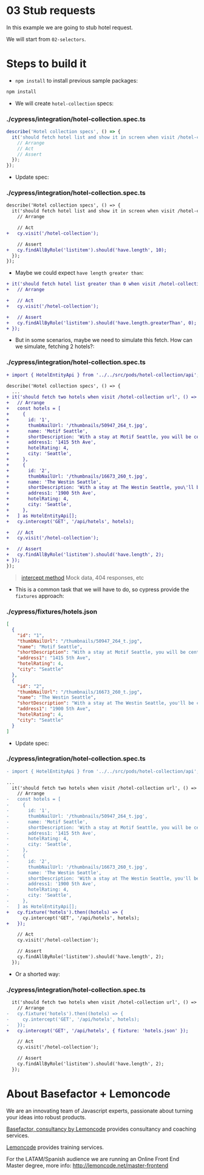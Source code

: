 # 03 Stub requests

In this example we are going to stub hotel request.

We will start from `02-selectors`.

# Steps to build it

- `npm install` to install previous sample packages:

```bash
npm install
```

- We will create `hotel-collection` specs:

### ./cypress/integration/hotel-collection.spec.ts

```javascript
describe('Hotel collection specs', () => {
  it('should fetch hotel list and show it in screen when visit /hotel-collection url', () => {
    // Arrange
    // Act
    // Assert
  });
});
```

- Update spec:

### ./cypress/integration/hotel-collection.spec.ts

```diff
describe('Hotel collection specs', () => {
  it('should fetch hotel list and show it in screen when visit /hotel-collection url', () => {
    // Arrange

    // Act
+   cy.visit('/hotel-collection');

    // Assert
+   cy.findAllByRole('listitem').should('have.length', 10);
  });
});

```

- Maybe we could expect `have length greater than`:

```diff
+ it('should fetch hotel list greater than 0 when visit /hotel-collection url', () => {
+   // Arrange

+   // Act
+   cy.visit('/hotel-collection');

+   // Assert
+   cy.findAllByRole('listitem').should('have.length.greaterThan', 0);
+ });
```

- But in some scenarios, maybe we need to simulate this fetch. How can we simulate, fetching 2 hotels?:

### ./cypress/integration/hotel-collection.spec.ts

```diff
+ import { HotelEntityApi } from '../../src/pods/hotel-collection/api';

describe('Hotel collection specs', () => {
  ...
+ it('should fetch two hotels when visit /hotel-collection url', () => {
+   // Arrange
+   const hotels = [
+     {
+       id: '1',
+       thumbNailUrl: '/thumbnails/50947_264_t.jpg',
+       name: 'Motif Seattle',
+       shortDescription: 'With a stay at Motif Seattle, you will be centrally located in Seattle, steps from 5th Avenue Theater and minutes from Pike Place Market. This 4-star hotel is within',
+       address1: '1415 5th Ave',
+       hotelRating: 4,
+       city: 'Seattle',
+     },
+     {
+       id: '2',
+       thumbNailUrl: '/thumbnails/16673_260_t.jpg',
+       name: 'The Westin Seattle',
+       shortDescription: 'With a stay at The Westin Seattle, you\'ll be centrally laocated in Seattle, steps from Westlake Center and minutes from Pacific Place. This 4-star hotel is close to',
+       address1: '1900 5th Ave',
+       hotelRating: 4,
+       city: 'Seattle',
+     },
+   ] as HotelEntityApi[];
+   cy.intercept('GET', '/api/hotels', hotels);

+   // Act
+   cy.visit('/hotel-collection');

+   // Assert
+   cy.findAllByRole('listitem').should('have.length', 2);
+ });
});

```

> [intercept method](https://docs.cypress.io/api/commands/intercept.htm)
> Mock data, 404 responses, etc

- This is a common task that we will have to do, so cypress provide the `fixtures` approach:

### ./cypress/fixtures/hotels.json

```json
[
  {
    "id": "1",
    "thumbNailUrl": "/thumbnails/50947_264_t.jpg",
    "name": "Motif Seattle",
    "shortDescription": "With a stay at Motif Seattle, you will be centrally located in Seattle, steps from 5th Avenue Theater and minutes from Pike Place Market. This 4-star hotel is within",
    "address1": "1415 5th Ave",
    "hotelRating": 4,
    "city": "Seattle"
  },
  {
    "id": "2",
    "thumbNailUrl": "/thumbnails/16673_260_t.jpg",
    "name": "The Westin Seattle",
    "shortDescription": "With a stay at The Westin Seattle, you'll be centrally laocated in Seattle, steps from Westlake Center and minutes from Pacific Place. This 4-star hotel is close to",
    "address1": "1900 5th Ave",
    "hotelRating": 4,
    "city": "Seattle"
  }
]
```

- Update spec:

### ./cypress/integration/hotel-collection.spec.ts

```diff
- import { HotelEntityApi } from '../../src/pods/hotel-collection/api';

...
  it('should fetch two hotels when visit /hotel-collection url', () => {
    // Arrange
-   const hotels = [
-     {
-       id: '1',
-       thumbNailUrl: '/thumbnails/50947_264_t.jpg',
-       name: 'Motif Seattle',
-       shortDescription: 'With a stay at Motif Seattle, you will be centrally located in Seattle, steps from 5th Avenue Theater and minutes from Pike Place Market. This 4-star hotel is within',
-       address1: '1415 5th Ave',
-       hotelRating: 4,
-       city: 'Seattle',
-     },
-     {
-       id: '2',
-       thumbNailUrl: '/thumbnails/16673_260_t.jpg',
-       name: 'The Westin Seattle',
-       shortDescription: 'With a stay at The Westin Seattle, you'll be centrally laocated in Seattle, steps from Westlake Center and minutes from Pacific Place. This 4-star hotel is close to',
-       address1: '1900 5th Ave',
-       hotelRating: 4,
-       city: 'Seattle',
-     },
-   ] as HotelEntityApi[];
+   cy.fixture('hotels').then((hotels) => {
      cy.intercept('GET', '/api/hotels', hotels);
+   });

    // Act
    cy.visit('/hotel-collection');

    // Assert
    cy.findAllByRole('listitem').should('have.length', 2);
  });

```

- Or a shorted way:

### ./cypress/integration/hotel-collection.spec.ts

```diff
  it('should fetch two hotels when visit /hotel-collection url', () => {
    // Arrange
-   cy.fixture('hotels').then((hotels) => {
-     cy.intercept('GET', '/api/hotels', hotels);
-   });
+   cy.intercept('GET', '/api/hotels', { fixture: 'hotels.json' });

    // Act
    cy.visit('/hotel-collection');

    // Assert
    cy.findAllByRole('listitem').should('have.length', 2);
  });

```

# About Basefactor + Lemoncode

We are an innovating team of Javascript experts, passionate about turning your ideas into robust products.

[Basefactor, consultancy by Lemoncode](http://www.basefactor.com) provides consultancy and coaching services.

[Lemoncode](http://lemoncode.net/services/en/#en-home) provides training services.

For the LATAM/Spanish audience we are running an Online Front End Master degree, more info: http://lemoncode.net/master-frontend
